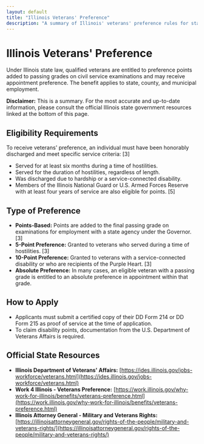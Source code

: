 ```yaml
---
layout: default
title: "Illinois Veterans' Preference"
description: "A summary of Illinois' veterans' preference rules for state employment."
---
```


# Illinois Veterans' Preference

Under Illinois state law, qualified veterans are entitled to preference points added to passing grades on civil service examinations and may receive appointment preference. The benefit applies to state, county, and municipal employment.

**Disclaimer:** This is a summary. For the most accurate and up-to-date information, please consult the official Illinois state government resources linked at the bottom of this page.

## Eligibility Requirements

To receive veterans' preference, an individual must have been honorably discharged and meet specific service criteria: [3]
*   Served for at least six months during a time of hostilities.
*   Served for the duration of hostilities, regardless of length.
*   Was discharged due to hardship or a service-connected disability.
*   Members of the Illinois National Guard or U.S. Armed Forces Reserve with at least four years of service are also eligible for points. [5]

## Type of Preference

*   **Points-Based:** Points are added to the final passing grade on examinations for employment with a state agency under the Governor. [3]
*   **5-Point Preference:** Granted to veterans who served during a time of hostilities. [3]
*   **10-Point Preference:** Granted to veterans with a service-connected disability or who are recipients of the Purple Heart. [3]
*   **Absolute Preference:** In many cases, an eligible veteran with a passing grade is entitled to an absolute preference in appointment within that grade.

## How to Apply

*   Applicants must submit a certified copy of their DD Form 214 or DD Form 215 as proof of service at the time of application.
*   To claim disability points, documentation from the U.S. Department of Veterans Affairs is required.

## Official State Resources

*   **Illinois Department of Veterans' Affairs:** [https://ides.illinois.gov/jobs-workforce/veterans.html](https://ides.illinois.gov/jobs-workforce/veterans.html)
*   **Work 4 Illinois - Veterans Preference:** [https://work.illinois.gov/why-work-for-illinois/benefits/veterans-preference.html](https://work.illinois.gov/why-work-for-illinois/benefits/veterans-preference.html)
*   **Illinois Attorney General - Military and Veterans Rights:** [https://illinoisattorneygeneral.gov/rights-of-the-people/military-and-veterans-rights/](https://illinoisattorneygeneral.gov/rights-of-the-people/military-and-veterans-rights/)
